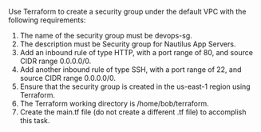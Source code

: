 Use Terraform to create a security group under the default VPC with the following requirements: 
1) The name of the security group must be devops-sg.
2) The description must be Security group for Nautilus App Servers.
3) Add an inbound rule of type HTTP, with a port range of 80, and source CIDR range 0.0.0.0/0.
4) Add another inbound rule of type SSH, with a port range of 22, and source CIDR range 0.0.0.0/0.
5) Ensure that the security group is created in the us-east-1 region using Terraform.
6) The Terraform working directory is /home/bob/terraform.
7) Create the main.tf file (do not create a different .tf file) to accomplish this task.
